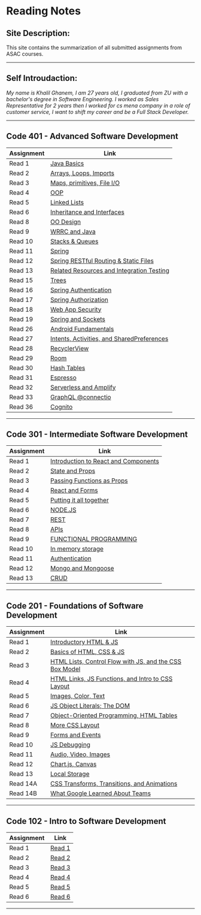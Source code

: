 # Reading Notes

## Site Description:

This site contains the summarization of all submitted assignments from ASAC courses.

***

## Self Introudaction:

*My name is Khalil Ghanem, I am 27 years old, I graduated from ZU with a bachelor's degree in Software Engineering. I worked as Sales Representative for 2 years then I worked for cs mena company in a role of customer service, I want to shift my career and be a Full Stack Developer.*

***

## Code 401 - Advanced Software Development

| Assignment | Link |
| ------ | ----------- |
| Read 1 | [Java Basics](code401/Class01.md) |
| Read 2 | [Arrays, Loops, Imports](code401/Class02.md) |
| Read 3 | [Maps, primitives, File I/O](code401/Class03.md) |
| Read 4 | [OOP](code401/Class04.md) |
| Read 5 | [Linked Lists](code401/Class05.md) |
| Read 6 | [Inheritance and Interfaces](code401/Class06.md) |
| Read 8 | [OO Design](code401/Class08.md) |
| Read 9 | [WRRC and Java](code401/Class09.md) |
| Read 10 | [Stacks & Queues](code401/Class10.md) |
| Read 11 | [Spring](code401/Class11.md) |
| Read 12 | [Spring RESTful Routing & Static Files](code401/Class12.md) |
| Read 13 | [Related Resources and Integration Testing](code401/Class13.md) |
| Read 15 | [Trees](code401/Class15.md) |
| Read 16 | [Spring Authentication](code401/Class16.md) |
| Read 17 | [Spring Authorization](code401/Class17.md) |
| Read 18 | [Web App Security](code401/Class18.md) |
| Read 19 | [Spring and Sockets](code401/Class19.md) |
| Read 26 | [Android Fundamentals](code401/Class26.md) |
| Read 27 | [Intents, Activities, and SharedPreferences](code401/Class27.md) |
| Read 28 | [RecyclerView](code401/Class28.md) |
| Read 29 | [Room](code401/Class29.md) |
| Read 30 | [Hash Tables](code401/Class30.md) |
| Read 31 | [Espresso](code401/Class31.md) |
| Read 32 | [Serverless and Amplify](code401/Class32.md) |
| Read 33 | [GraphQL @connectio](code401/Class33.md) |
| Read 36 | [Cognito](code401/Class36.md) |

***

## Code 301 - Intermediate Software Development

| Assignment | Link |
| ------ | ----------- |
| Read 1 | [Introduction to React and Components](code301/Class01.md) |
| Read 2 | [State and Props](code301/Class02.md) |
| Read 3 | [Passing Functions as Props](code301/Class03.md) |
| Read 4 | [React and Forms](code301/Class04.md) | 
| Read 5 | [Putting it all together](code301/Class05.md) | 
| Read 6 | [NODE.JS](code301/Class06.md) | 
| Read 7 | [REST](code301/Class07.md) | 
| Read 8 | [APIs](code301/Class08.md) | 
| Read 9 | [FUNCTIONAL PROGRAMMING](code301/Class09.md) | 
| Read 10 | [In memory storage](code301/Class10.md) |
| Read 11 | [Authentication](code301/Class11.md) |
| Read 12 | [Mongo and Mongoose](code301/Class12.md) |
| Read 13 | [CRUD](code301/Class13.md) |

***

## Code 201 - Foundations of Software Development

| Assignment | Link |
| ------ | ----------- |
| Read 1 | [Introductory HTML & JS](code201/class-01.md) |
| Read 2 | [Basics of HTML, CSS & JS](code201/class-02.md) |
| Read 3 | [HTML Lists, Control Flow with JS, and the CSS Box Model](code201/class-03.md) |
| Read 4 | [HTML Links, JS Functions, and Intro to CSS Layout](code201/class-04.md) |
| Read 5 | [Images, Color, Text](code201/class-05.md) |
| Read 6 | [JS Object Literals; The DOM](code201/class-06.md) |
| Read 7 | [Object-Oriented Programming, HTML Tables](code201/class-07.md) |
| Read 8 | [More CSS Layout](code201/class-08.md) |
| Read 9 | [Forms and Events](code201/class-09.md) |
| Read 10 | [JS Debugging](code201/class-10.md) |
| Read 11 | [Audio, Video, Images](code201/class-11.md) |
| Read 12 | [Chart.js, Canvas](code201/class-12.md) |
| Read 13 | [Local Storage](code201/class-13.md) |
| Read 14A | [CSS Transforms, Transitions, and Animations](code201/class-14A.md) |
| Read 14B | [What Google Learned About Teams](code201/class-14B.md) |

***

## Code 102 - Intro to Software Development

| Assignment | Link |
| ------ | ----------- |
| Read 1 | [Read 1](code102/read1.md) |
| Read 2 | [Read 2](code102/read2.md) |
| Read 3 | [Read 3](code102/read3.md) |
| Read 4 | [Read 4](code102/read4.md) |
| Read 5 | [Read 5](code102/read5.md) |
| Read 6 | [Read 6](code102/read6.md) |

***
